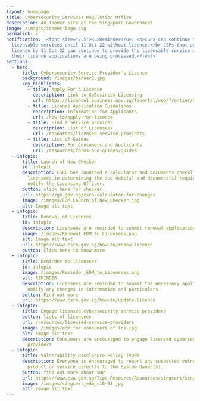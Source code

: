 ```yaml
---
layout: homepage
title: Cybersecurity Services Regulation Office
description: An Isomer site of the Singapore Government
image: /images/isomer-logo.svg
permalink: /
notification: '<font size="2.5"><u>Reminder</u>: <b>CSPs can continue to provide
  licensable services until 11 Oct 22 without licence.</b> CSPs that apply for
  licence by 11 Oct 22 can continue to provide the licensable service while
  their licence applications are being processed.</font>'
sections:
  - hero:
      title: Cybersecurity Service Provider's Licence
      background: /images/banner2.jpg
      key_highlights:
        - title: Apply For A Licence
          description: Link to GoBusiness Licensing
          url: https://licence1.business.gov.sg/feportal/web/frontier/home
        - title: Licence Application Guidelines
          description: Information for Applicants
          url: /how-to/apply-for-licence
        - title: Find a Service provider
          description: List of Licensees
          url: /resources/licensed-service-providers
        - title: List of Guides
          description: For Consumers and Applicants
          url: /resources/forms-and-guides/guides
  - infopic:
      title: Launch of New Checker
      id: infopic
      description: CSRO has launched a calculator and documents checklist to aid
        licensees in determining the due date(s) and document(s) required to
        notify the Licensing Officer.
      button: click here for checker
      url: https://go.gov.sg/csro-calculator-for-changes
      image: /images/EDM_Launch_of_New_Checker.jpg
      alt: Image alt text
  - infopic:
      title: Renewal of Licences
      id: infopic
      description: Licensees are reminded to submit renewal applications
      image: /images/Renewal_EDM_to_Licensees.png
      alt: Image alt text
      url: https://www.csro.gov.sg/how-to/renew-licence
      button: Click here to know more
  - infopic:
      title: Reminder to licensees
      id: infopic
      image: /images/Reminder_EDM_to_Licensees.png
      alt: REMINDER
      description: Licensees are reminded to submit the necessary applications to
        notify any changes in information and particulars
      button: Find out more
      url: https://www.csro.gov.sg/how-to/update-licence
  - infopic:
      title: Engage licensed cybersecurity service providers
      button: lists of licensees
      url: /resources/licensed-service-providers
      image: /images/edm for consumers of lcs.jpg
      alt: Image alt text
      description: Consumers are encouraged to engage licensed cybersecurity service
        providers
  - infopic:
      title: Vulnerability Disclosure Policy (VDP)
      description: Everyone is encouraged to report any suspected vulnerability in a
        product or service directly to the System Owner(s).
      button: find out more about VDP
      url: https://www.csa.gov.sg/Tips-Resource/Resources/singcert/singcert-vulnerability-disclosure-policy
      image: /images/singcert_edm_v10-01.jpg
      alt: Image alt text
---
```

